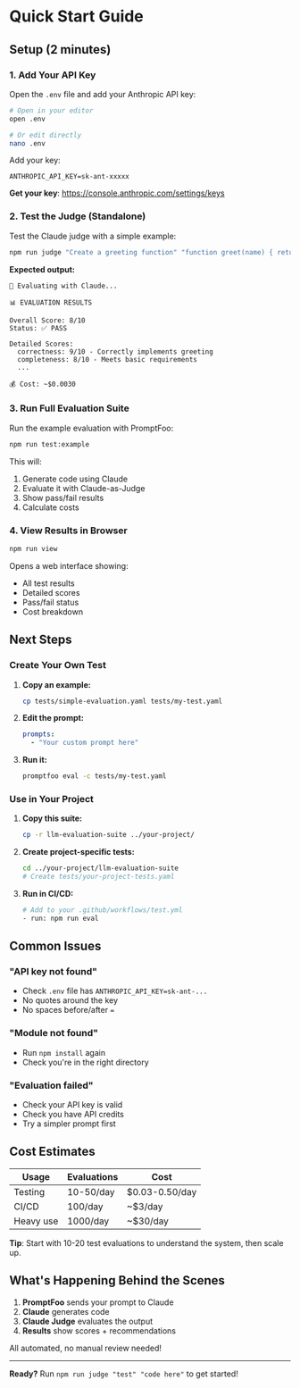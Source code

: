 # Quick Start Guide

## Setup (2 minutes)

### 1. Add Your API Key

Open the `.env` file and add your Anthropic API key:

```bash
# Open in your editor
open .env

# Or edit directly
nano .env
```

Add your key:
```
ANTHROPIC_API_KEY=sk-ant-xxxxx
```

**Get your key**: https://console.anthropic.com/settings/keys

### 2. Test the Judge (Standalone)

Test the Claude judge with a simple example:

```bash
npm run judge "Create a greeting function" "function greet(name) { return 'Hello, ' + name; }"
```

**Expected output:**
```
🤖 Evaluating with Claude...

📊 EVALUATION RESULTS

Overall Score: 8/10
Status: ✅ PASS

Detailed Scores:
  correctness: 9/10 - Correctly implements greeting
  completeness: 8/10 - Meets basic requirements
  ...

💰 Cost: ~$0.0030
```

### 3. Run Full Evaluation Suite

Run the example evaluation with PromptFoo:

```bash
npm run test:example
```

This will:
1. Generate code using Claude
2. Evaluate it with Claude-as-Judge
3. Show pass/fail results
4. Calculate costs

### 4. View Results in Browser

```bash
npm run view
```

Opens a web interface showing:
- All test results
- Detailed scores
- Pass/fail status
- Cost breakdown

## Next Steps

### Create Your Own Test

1. **Copy an example:**
   ```bash
   cp tests/simple-evaluation.yaml tests/my-test.yaml
   ```

2. **Edit the prompt:**
   ```yaml
   prompts:
     - "Your custom prompt here"
   ```

3. **Run it:**
   ```bash
   promptfoo eval -c tests/my-test.yaml
   ```

### Use in Your Project

1. **Copy this suite:**
   ```bash
   cp -r llm-evaluation-suite ../your-project/
   ```

2. **Create project-specific tests:**
   ```bash
   cd ../your-project/llm-evaluation-suite
   # Create tests/your-project-tests.yaml
   ```

3. **Run in CI/CD:**
   ```bash
   # Add to your .github/workflows/test.yml
   - run: npm run eval
   ```

## Common Issues

### "API key not found"
- Check `.env` file has `ANTHROPIC_API_KEY=sk-ant-...`
- No quotes around the key
- No spaces before/after `=`

### "Module not found"
- Run `npm install` again
- Check you're in the right directory

### "Evaluation failed"
- Check your API key is valid
- Check you have API credits
- Try a simpler prompt first

## Cost Estimates

| Usage | Evaluations | Cost |
|-------|-------------|------|
| Testing | 10-50/day | $0.03-0.50/day |
| CI/CD | 100/day | ~$3/day |
| Heavy use | 1000/day | ~$30/day |

**Tip**: Start with 10-20 test evaluations to understand the system, then scale up.

## What's Happening Behind the Scenes

1. **PromptFoo** sends your prompt to Claude
2. **Claude** generates code
3. **Claude Judge** evaluates the output
4. **Results** show scores + recommendations

All automated, no manual review needed!

---

**Ready?** Run `npm run judge "test" "code here"` to get started!

